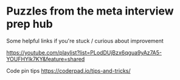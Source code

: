 # Puzzles from the meta interview prep hub


Some helpful links if you're stuck / curious about improvement

https://youtube.com/playlist?list=PLodDUjBzx6qgua9yAz7A5-YOUFHYlk7KY&feature=shared


Code pin tips
https://coderpad.io/tips-and-tricks/